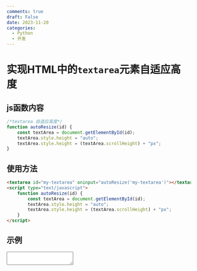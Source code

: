 ```yaml
---
comments: true
draft: False
date: 2023-11-20
categories:
  - Python
  - 开发
---
```


# 实现HTML中的`textarea`元素自适应高度

## js函数内容

```js title="function.js" linenums="1"
/*textarea 自适应高度*/
function autoResize(id) {
    const textArea = document.getElementById(id);
    textArea.style.height = "auto";
    textArea.style.height = (textArea.scrollHeight) + "px";
}
```

## 使用方法

```html
<textarea id="my-textarea" oninput="autoResize('my-textarea')"></textarea>
<script type="text/javascript">
    function autoResize(id) {
        const textArea = document.getElementById(id);
        textArea.style.height = "auto";
        textArea.style.height = (textArea.scrollHeight) + "px";
    }
</script>
```

## 示例

<textarea id="my-textarea" oninput="autoResize('my-textarea')"></textarea>

<script type="text/javascript">
    function autoResize(id) {
        const textArea = document.getElementById(id);
        textArea.style.height = "auto";
        textArea.style.height = (textArea.scrollHeight) + "px";
    }
</script>